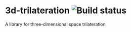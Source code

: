 # 3d-trilateration ![Build status](https://github.com/dark/3d-trilateration/workflows/Go/badge.svg)
A library for three-dimensional space trilateration
